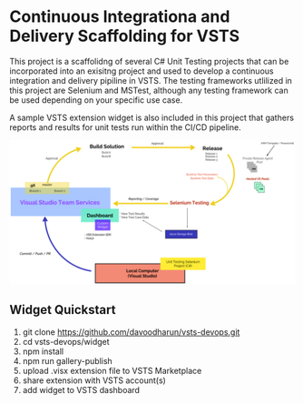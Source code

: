 # Continuous Integrationa and Delivery Scaffolding for VSTS
This project is a scaffolidng of several C# Unit Testing projects that can be incorporated into an exisitng project and used to develop a continuous integration and delivery pipiline in VSTS. The testing frameworks utlilized in this project are Selenium and MSTest, although any testing framework can be used depending on your specific use case. 

A sample VSTS extension widget is also included in this project that gathers reports and results for unit tests run within the CI/CD pipeline.


![Solution Architecture](https://raw.githubusercontent.com/davoodharun/vsts-devops/master/docs/img/solutionarchitecture.png)

## Widget Quickstart
1. git clone https://github.com/davoodharun/vsts-devops.git
2. cd vsts-devops/widget
3. npm install
4. npm run gallery-publish
5. upload .visx extension file to VSTS Marketplace
6. share extension with VSTS account(s)
7. add widget to VSTS dashboard
